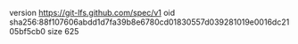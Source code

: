 version https://git-lfs.github.com/spec/v1
oid sha256:88f107606abdd1d7fa39b8e6780cd01830557d039281019e0016dc2105bf5cb0
size 625

